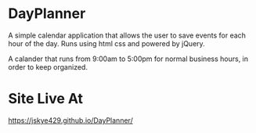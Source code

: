 # DayPlanner

A simple calendar application that allows the user to save events for each hour of the day.
Runs using html css and powered by jQuery. 

A calander that runs from 9:00am to 5:00pm for normal business hours, in order to keep organized.

# Site Live At 
 
 https://jskye429.github.io/DayPlanner/

